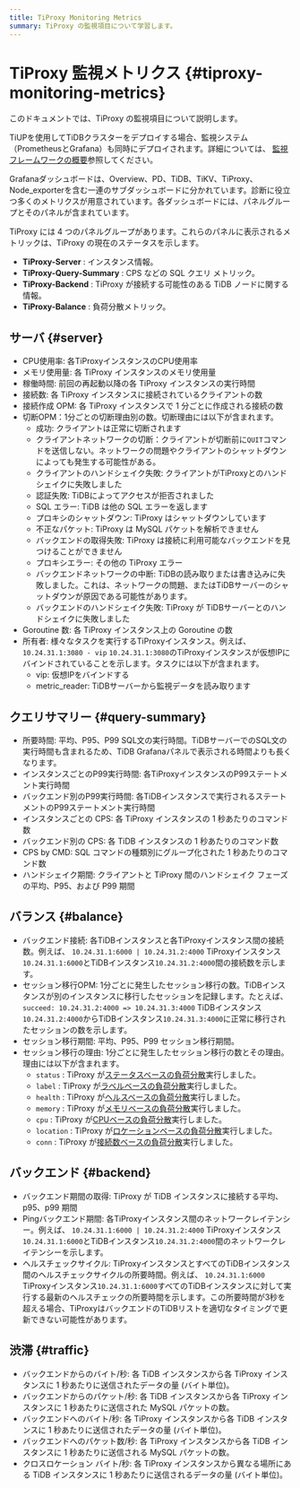 ```yaml
---
title: TiProxy Monitoring Metrics
summary: TiProxy の監視項目について学習します。
---
```


# TiProxy 監視メトリクス {#tiproxy-monitoring-metrics}

このドキュメントでは、TiProxy の監視項目について説明します。

TiUPを使用してTiDBクラスターをデプロイする場合、監視システム（PrometheusとGrafana）も同時にデプロイされます。詳細については、 [監視フレームワークの概要](/tidb-monitoring-framework.md)参照してください。

Grafanaダッシュボードは、Overview、PD、TiDB、TiKV、TiProxy、Node_exporterを含む一連のサブダッシュボードに分かれています。診断に役立つ多くのメトリクスが用意されています。各ダッシュボードには、パネルグループとそのパネルが含まれています。

TiProxy には 4 つのパネルグループがあります。これらのパネルに表示されるメトリックは、TiProxy の現在のステータスを示します。

-   **TiProxy-Server** : インスタンス情報。
-   **TiProxy-Query-Summary** : CPS などの SQL クエリ メトリック。
-   **TiProxy-Backend** : TiProxy が接続する可能性のある TiDB ノードに関する情報。
-   **TiProxy-Balance** : 負荷分散メトリック。

## サーバ {#server}

-   CPU使用率: 各TiProxyインスタンスのCPU使用率
-   メモリ使用量: 各 TiProxy インスタンスのメモリ使用量
-   稼働時間: 前回の再起動以降の各 TiProxy インスタンスの実行時間
-   接続数: 各 TiProxy インスタンスに接続されているクライアントの数
-   接続作成 OPM: 各 TiProxy インスタンスで 1 分ごとに作成される接続の数
-   切断OPM：1分ごとの切断理由別の数。切断理由には以下が含まれます。
    -   成功: クライアントは正常に切断されます
    -   クライアントネットワークの切断：クライアントが切断前に`QUIT`コマンドを送信しない。ネットワークの問題やクライアントのシャットダウンによっても発生する可能性がある。
    -   クライアントのハンドシェイク失敗: クライアントがTiProxyとのハンドシェイクに失敗しました
    -   認証失敗: TiDBによってアクセスが拒否されました
    -   SQL エラー: TiDB は他の SQL エラーを返します
    -   プロキシのシャットダウン: TiProxy はシャットダウンしています
    -   不正なパケット: TiProxy は MySQL パケットを解析できません
    -   バックエンドの取得失敗: TiProxy は接続に利用可能なバックエンドを見つけることができません
    -   プロキシエラー: その他の TiProxy エラー
    -   バックエンドネットワークの中断: TiDBの読み取りまたは書き込みに失敗しました。これは、ネットワークの問題、またはTiDBサーバーのシャットダウンが原因である可能性があります。
    -   バックエンドのハンドシェイク失敗: TiProxy が TiDBサーバーとのハンドシェイクに失敗しました
-   Goroutine 数: 各 TiProxy インスタンス上の Goroutine の数
-   所有者: 様々なタスクを実行するTiProxyインスタンス。例えば、 `10.24.31.1:3080 - vip` `10.24.31.1:3080`のTiProxyインスタンスが仮想IPにバインドされていることを示します。タスクには以下が含まれます。
    -   vip: 仮想IPをバインドする
    -   metric_reader: TiDBサーバーから監視データを読み取ります

## クエリサマリー {#query-summary}

-   所要時間: 平均、P95、P99 SQL文の実行時間。TiDBサーバーでのSQL文の実行時間も含まれるため、TiDB Grafanaパネルで表示される時間よりも長くなります。
-   インスタンスごとのP99実行時間: 各TiProxyインスタンスのP99ステートメント実行時間
-   バックエンド別のP99実行時間: 各TiDBインスタンスで実行されるステートメントのP99ステートメント実行時間
-   インスタンスごとの CPS: 各 TiProxy インスタンスの 1 秒あたりのコマンド数
-   バックエンド別の CPS: 各 TiDB インスタンスの 1 秒あたりのコマンド数
-   CPS by CMD: SQL コマンドの種類別にグループ化された 1 秒あたりのコマンド数
-   ハンドシェイク期間: クライアントと TiProxy 間のハンドシェイク フェーズの平均、P95、および P99 期間

## バランス {#balance}

-   バックエンド接続: 各TiDBインスタンスと各TiProxyインスタンス間の接続数。例えば、 `10.24.31.1:6000 | 10.24.31.2:4000` TiProxyインスタンス`10.24.31.1:6000`とTiDBインスタンス`10.24.31.2:4000`間の接続数を示します。
-   セッション移行OPM: 1分ごとに発生したセッション移行の数。TiDBインスタンスが別のインスタンスに移行したセッションを記録します。たとえば、 `succeed: 10.24.31.2:4000 => 10.24.31.3:4000` TiDBインスタンス`10.24.31.2:4000`からTiDBインスタンス`10.24.31.3:4000`に正常に移行されたセッションの数を示します。
-   セッション移行期間: 平均、P95、P99 セッション移行期間。
-   セッション移行の理由: 1分ごとに発生したセッション移行の数とその理由。理由には以下が含まれます。
    -   `status` : TiProxy が[ステータスベースの負荷分散](/tiproxy/tiproxy-load-balance.md#status-based-load-balancing)実行しました。
    -   `label` : TiProxy が[ラベルベースの負荷分散](/tiproxy/tiproxy-load-balance.md#label-based-load-balancing)実行しました。
    -   `health` : TiProxy が[ヘルスベースの負荷分散](/tiproxy/tiproxy-load-balance.md#health-based-load-balancing)実行しました。
    -   `memory` : TiProxy が[メモリベースの負荷分散](/tiproxy/tiproxy-load-balance.md#memory-based-load-balancing)実行しました。
    -   `cpu` : TiProxy が[CPUベースの負荷分散](/tiproxy/tiproxy-load-balance.md#cpu-based-load-balancing)実行しました。
    -   `location` : TiProxy が[ロケーションベースの負荷分散](/tiproxy/tiproxy-load-balance.md#location-based-load-balancing)実行しました。
    -   `conn` : TiProxy が[接続数ベースの負荷分散](/tiproxy/tiproxy-load-balance.md#connection-count-based-load-balancing)実行しました。

## バックエンド {#backend}

-   バックエンド期間の取得: TiProxy が TiDB インスタンスに接続する平均、p95、p99 期間
-   Pingバックエンド期間: 各TiProxyインスタンス間のネットワークレイテンシー。例えば、 `10.24.31.1:6000 | 10.24.31.2:4000` TiProxyインスタンス`10.24.31.1:6000`とTiDBインスタンス`10.24.31.2:4000`間のネットワークレイテンシーを示します。
-   ヘルスチェックサイクル: TiProxyインスタンスとすべてのTiDBインスタンス間のヘルスチェックサイクルの所要時間。例えば、 `10.24.31.1:6000` TiProxyインスタンス`10.24.31.1:6000`すべてのTiDBインスタンスに対して実行する最新のヘルスチェックの所要時間を示します。この所要時間が3秒を超える場合、TiProxyはバックエンドのTiDBリストを適切なタイミングで更新できない可能性があります。

## 渋滞 {#traffic}

-   バックエンドからのバイト/秒: 各 TiDB インスタンスから各 TiProxy インスタンスに 1 秒あたりに送信されたデータの量 (バイト単位)。
-   バックエンドからのパケット/秒: 各 TiDB インスタンスから各 TiProxy インスタンスに 1 秒あたりに送信された MySQL パケットの数。
-   バックエンドへのバイト/秒: 各 TiProxy インスタンスから各 TiDB インスタンスに 1 秒あたりに送信されたデータの量 (バイト単位)。
-   バックエンドへのパケット数/秒: 各 TiProxy インスタンスから各 TiDB インスタンスに 1 秒あたりに送信される MySQL パケットの数。
-   クロスロケーション バイト/秒: 各 TiProxy インスタンスから異なる場所にある TiDB インスタンスに 1 秒あたりに送信されるデータの量 (バイト単位)。
